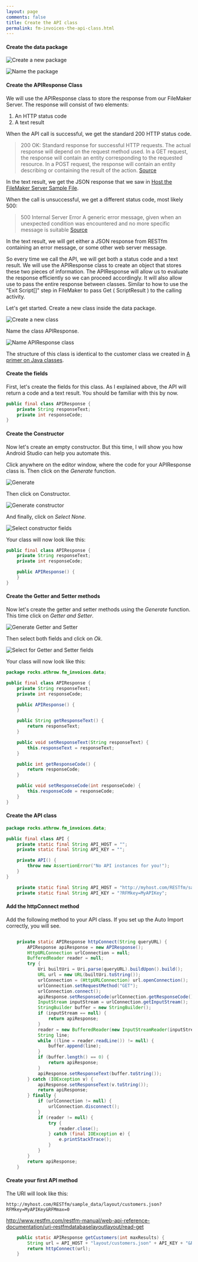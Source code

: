 ```yaml
---
layout: page
comments: false
title: Create the API class
permalink: fm-invoices-the-api-class.html
---
```


#### Create the data package

![Create a new package](http://throw.rocks/fm-invoices/08_data/data_01_create_package.png)

![Name the package](http://throw.rocks/fm-invoices/08_data/data_02_create_package_name.png)

#### Create the APIResponse Class

We will use the APIResponse class to store the response from our FileMaker Server. The response will consist of two elements:

1. An HTTP status code
2. A text result

When the API call is successful, we get the standard 200 HTTP status code.

> 200 OK: Standard response for successful HTTP requests. The actual response will depend on the request method used. In a GET request, the response will contain an entity corresponding to the requested resource. In a POST request, the response will contain an entity describing or containing the result of the action.
>[Source](https://en.wikipedia.org/wiki/List_of_HTTP_status_codes#2xx_Success)

In the text result, we get the JSON response that we saw in [Host the FileMaker Server Sample File](/fm-invoices-host-filemaker-server-sample-data.html). 

When the call is unsuccessful, we get a different status code, most likely 500:

>500 Internal Server Error
A generic error message, given when an unexpected condition was encountered and no more specific message is suitable
>[Source](https://en.wikipedia.org/wiki/List_of_HTTP_status_codes#5xx_Server_Error)

In the text result, we will get either a JSON response from RESTfm containing an error message, or some other web server message.

So every time we call the API, we will get both a status code and a text result. We will use the APIResponse class to create an object that stores these two pieces of information. The APIResponse will allow us to evaluate the response efficiently so we can proceed accordingly. It will also allow use to pass the entire response between classes. Similar to how to use the "Exit Script[]" step in FileMaker to pass Get ( ScriptResult ) to the calling activity.

Let's get started. Create a new class inside the data package.

![Create a new class](http://throw.rocks/fm-invoices/08_data/data_04_create_new_class_api.png)

Name the class APIResponse.

![Name APIResponse class](http://throw.rocks/fm-invoices/08_data/data_05_create_api_response.png)

The structure of this class is identical to the customer class we created in [A primer on Java classes](/fm-invoices-java-classes-primer.html). 

#### Create the fields

First, let's create the fields for this class. As I explained above, the API will return a code and a text result. You should be familiar with this by now.

```java
public final class APIResponse {
    private String responseText;
    private int responseCode;
}
```

#### Create  the Constructor

Now let's create an empty constructor. But this time, I will show you how Android Studio can help you automate this.

Click anywhere on the editor window, where the code for your APIResponse class is. Then click on the *Generate* function.

![Generate](http://throw.rocks/fm-invoices/08_data/data_06_generate.png)

Then click on Constructor.

![Generate constructor](http://throw.rocks/fm-invoices/08_data/data_07_generate_constructor.png)

And finally, click on *Select None*.

![Select constructor fields](http://throw.rocks/fm-invoices/08_data/data_08_generate_constructor_select_fields.png)

Your class will now look like this:

```java
public final class APIResponse {
    private String responseText;
    private int responseCode;

    public APIResponse() {
    }
}
```

#### Create the Getter and Setter methods

Now let's create the getter and setter methods using the *Generate* function. This time click on *Getter and Setter*.

![Generate Getter and Setter](http://throw.rocks/fm-invoices/08_data/data_09_generate_getters_setters.png)

Then select both fields and click on *Ok*.

![Select for Getter and Setter fields](http://throw.rocks/fm-invoices/08_data/data_10_getters_setters_select_fields.png)

Your class will now look like this:

```java
package rocks.athrow.fm_invoices.data;

public final class APIResponse {
    private String responseText;
    private int responseCode;

    public APIResponse() {
    }

    public String getResponseText() {
        return responseText;
    }

    public void setResponseText(String responseText) {
        this.responseText = responseText;
    }

    public int getResponseCode() {
        return responseCode;
    }

    public void setResponseCode(int responseCode) {
        this.responseCode = responseCode;
    }
}

```


#### Create the API class

```java
package rocks.athrow.fm_invoices.data;

public final class API {
    private static final String API_HOST = "";
    private static final String API_KEY = "";

    private API() {
        throw new AssertionError("No API instances for you!");
    }
}
```

```java
    private static final String API_HOST = "http://myhost.com/RESTfm/sample_data/";
    private static final String API_KEY = "?RFMkey=MyAPIKey";
```

#### Add the httpConnect method

Add the following method to your API class. If you set up the Auto Import correctly, you will see.

```java

    private static APIResponse httpConnect(String queryURL) {
        APIResponse apiResponse = new APIResponse();
        HttpURLConnection urlConnection = null;
        BufferedReader reader = null;
        try {
            Uri builtUri = Uri.parse(queryURL).buildUpon().build();
            URL url = new URL(builtUri.toString());
            urlConnection = (HttpURLConnection) url.openConnection();
            urlConnection.setRequestMethod("GET");
            urlConnection.connect();
            apiResponse.setResponseCode(urlConnection.getResponseCode());
            InputStream inputStream = urlConnection.getInputStream();
            StringBuilder buffer = new StringBuilder();
            if (inputStream == null) {
                return apiResponse;
            }
            reader = new BufferedReader(new InputStreamReader(inputStream));
            String line;
            while ((line = reader.readLine()) != null) {
                buffer.append(line);
            }
            if (buffer.length() == 0) {
                return apiResponse;
            }
            apiResponse.setResponseText(buffer.toString());
        } catch (IOException v) {
            apiResponse.setResponseText(v.toString());
            return apiResponse;
        } finally {
            if (urlConnection != null) {
                urlConnection.disconnect();
            }
            if (reader != null) {
                try {
                    reader.close();
                } catch (final IOException e) {
                    e.printStackTrace();
                }
            }
        }
        return apiResponse;
    }
```

#### Create your first API method

The URI will look like this:

`http://myhost.com/RESTfm/sample_data/layout/customers.json?RFMkey=MyAPIKey&RFMmax=0`

http://www.restfm.com/restfm-manual/web-api-reference-documentation/uri-restfmdatabaselayoutlayout/read-get


```java
    public static APIResponse getCustomers(int maxResults) {
        String url = API_HOST + "layout/customers.json" + API_KEY + "&RFMmax=" + maxResults;
        return httpConnect(url);
    }
```